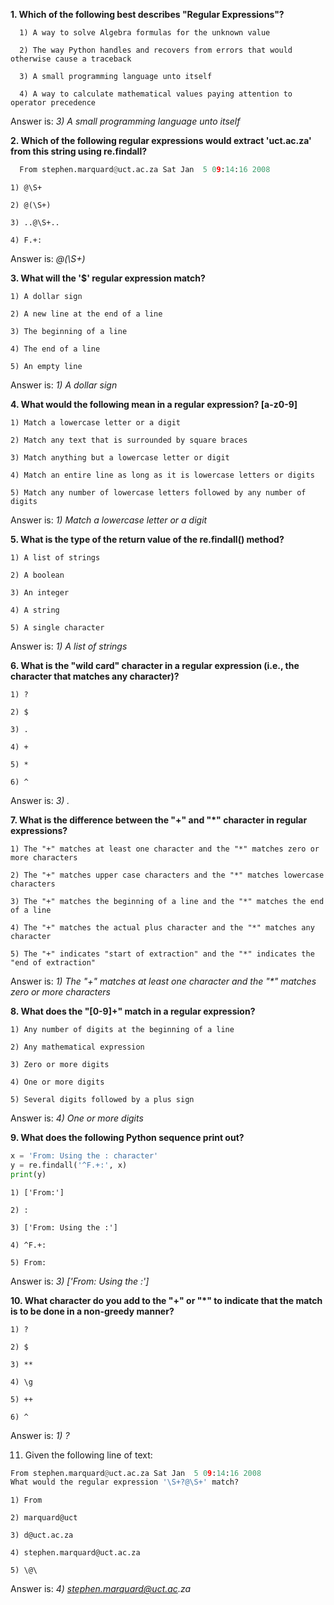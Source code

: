 **1. Which of the following best describes "Regular Expressions"?** 
```
  1) A way to solve Algebra formulas for the unknown value
  
  2) The way Python handles and recovers from errors that would otherwise cause a traceback
  
  3) A small programming language unto itself
  
  4) A way to calculate mathematical values paying attention to operator precedence
```
Answer is:  _3) A small programming language unto itself_

**2. Which of the following regular expressions would extract 'uct.ac.za' from this string using re.findall?**
``` Python
  From stephen.marquard@uct.ac.za Sat Jan  5 09:14:16 2008
```
```
1) @\S+

2) @(\S+)

3) ..@\S+..

4) F.+:
```
Answer is: _@(\S+)_

**3. What will the '\$' regular expression match?**
```
1) A dollar sign

2) A new line at the end of a line

3) The beginning of a line

4) The end of a line

5) An empty line
```
Answer is: _1) A dollar sign_

**4. What would the following mean in a regular expression? [a-z0-9]**
```
1) Match a lowercase letter or a digit

2) Match any text that is surrounded by square braces

3) Match anything but a lowercase letter or digit

4) Match an entire line as long as it is lowercase letters or digits

5) Match any number of lowercase letters followed by any number of digits
```
Answer is: _1) Match a lowercase letter or a digit_

**5. What is the type of the return value of the re.findall() method?**
```
1) A list of strings

2) A boolean

3) An integer

4) A string

5) A single character
```
Answer is: _1) A list of strings_

**6. What is the "wild card" character in a regular expression (i.e., the character that matches any character)?**
```
1) ?

2) $

3) .

4) +

5) *

6) ^
```
Answer is: _3) ._

**7. What is the difference between the "+" and "*" character in regular expressions?**
```
1) The "+" matches at least one character and the "*" matches zero or more characters

2) The "+" matches upper case characters and the "*" matches lowercase characters

3) The "+" matches the beginning of a line and the "*" matches the end of a line

4) The "+" matches the actual plus character and the "*" matches any character

5) The "+" indicates "start of extraction" and the "*" indicates the "end of extraction"
```
Answer is: _1) The "+" matches at least one character and the "*" matches zero or more characters_

**8. What does the "[0-9]+" match in a regular expression?**
```
1) Any number of digits at the beginning of a line

2) Any mathematical expression

3) Zero or more digits

4) One or more digits

5) Several digits followed by a plus sign
```
Answer is: _4) One or more digits_

**9. What does the following Python sequence print out?**
```Python
x = 'From: Using the : character'
y = re.findall('^F.+:', x)
print(y)
```
```
1) ['From:']

2) :

3) ['From: Using the :']

4) ^F.+:

5) From:
```
Answer is: _3) ['From: Using the :']_

**10. What character do you add to the "+" or "*" to indicate that the match is to be done in a non-greedy manner?**
```
1) ?

2) $

3) **

4) \g

5) ++

6) ^
```
Answer is: _1) ?_

11. Given the following line of text:
```Python
From stephen.marquard@uct.ac.za Sat Jan  5 09:14:16 2008
What would the regular expression '\S+?@\S+' match?
```
```
1) From

2) marquard@uct

3) d@uct.ac.za

4) stephen.marquard@uct.ac.za

5) \@\
```
Answer is: _4) stephen.marquard@uct.ac.za_
